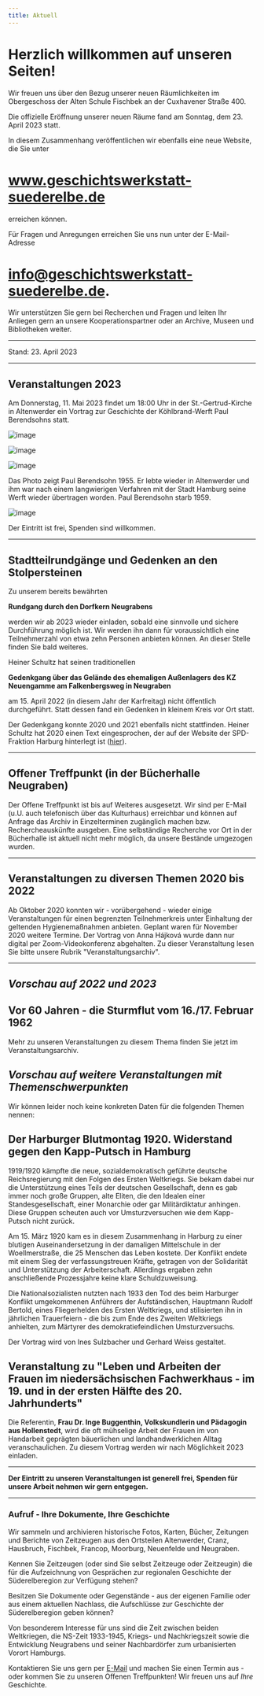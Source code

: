 ```yaml
---
title: Aktuell
---
```


# Herzlich willkommen auf unseren Seiten! 

Wir freuen uns über den Bezug unserer neuen Räumlichkeiten im Obergeschoss der Alten Schule Fischbek an der Cuxhavener Straße 400. 

Die offizielle Eröffnung unserer neuen Räume fand am Sonntag, dem 23. April 2023 statt.

In diesem Zusammenhang veröffentlichen wir ebenfalls eine neue Website, die Sie unter

# www.geschichtswerkstatt-suederelbe.de 

erreichen können.

Für Fragen und Anregungen erreichen Sie uns nun unter der E-Mail-Adresse

# [info@geschichtswerkstatt-suederelbe.de](mailto:info@geschichtswerkstatt-suederelbe.de).
 
Wir unterstützen Sie gern bei Recherchen und Fragen und leiten Ihr Anliegen gern an unsere Kooperationspartner oder an Archive, Museen und Bibliotheken weiter.

* * *



Stand: 23. April 2023


* * *


## **Veranstaltungen 2023**

Am Donnerstag, 11. Mai 2023 findet um 18:00 Uhr in der St.-Gertrud-Kirche in Altenwerder ein Vortrag zur Geschichte der Köhlbrand-Werft Paul Berendsohns statt. 

![image](https://user-images.githubusercontent.com/31505945/224285268-df5a1001-8bbe-4afc-a79a-bca918a380d1.png)

![image](https://user-images.githubusercontent.com/31505945/224285468-0e2bbb50-6bbf-406d-a12b-817bac2d730a.png)



![image](https://user-images.githubusercontent.com/31505945/224283154-5d76e8d6-c817-44fe-9015-b2dcdee28af1.png)


Das Photo zeigt Paul Berendsohn 1955. Er lebte wieder in Altenwerder und ihm war nach einem langwierigen Verfahren mit der Stadt Hamburg seine Werft wieder übertragen worden. Paul Berendsohn starb 1959.

![image](https://user-images.githubusercontent.com/31505945/224282652-ebc1c62a-f823-4f36-ad08-a43698d10b97.png)


Der Eintritt ist frei, Spenden sind willkommen.


* * *


## Stadtteilrundgänge und Gedenken an den Stolpersteinen


Zu unserem bereits bewährten 

**Rundgang durch den Dorfkern Neugrabens**

werden wir ab 2023 wieder einladen, sobald eine sinnvolle und sichere Durchführung möglich ist.
Wir werden ihn dann für voraussichtlich eine Teilnehmerzahl von etwa zehn Personen anbieten können.
An dieser Stelle finden Sie bald weiteres.


Heiner Schultz hat seinen traditionellen

**Gedenkgang über das Gelände des ehemaligen Außenlagers des KZ Neuengamme am Falkenbergsweg in Neugraben**

am 15. April 2022 (in diesem Jahr der Karfreitag) nicht öffentlich durchgeführt. Statt dessen fand ein Gedenken in kleinem Kreis vor Ort statt.

Der Gedenkgang konnte 2020 und 2021 ebenfalls nicht stattfinden. Heiner Schultz hat 2020 einen Text eingesprochen, der auf der Website der SPD-Fraktion Harburg hinterlegt ist ([hier](http://stage.spd-fraktion-harburg.de/2020/04/15/das-kz-vor-der-haustuer-gedenken-an-die-befreiung-15-april-2020/)).


* * *


## Offener Treffpunkt (in der Bücherhalle Neugraben)

Der Offene Treffpunkt ist bis auf Weiteres ausgesetzt. Wir sind per E-Mail (u.U. auch telefonisch über das Kulturhaus) erreichbar und können auf Anfrage das Archiv in Einzelterminen zugänglich machen bzw. Rechercheauskünfte ausgeben. Eine selbständige Recherche vor Ort in der Bücherhalle ist aktuell nicht mehr möglich, da unsere Bestände umgezogen wurden.

* * *

## **Veranstaltungen zu diversen Themen 2020 bis 2022**

Ab Oktober 2020 konnten wir - vorübergehend - wieder einige Veranstaltungen für einen begrenzten Teilnehmerkreis unter Einhaltung der geltenden Hygienemaßnahmen anbieten. Geplant waren für November 2020 weitere Termine. Der Vortrag von Anna Hájková wurde dann nur digital per Zoom-Videokonferenz abgehalten. Zu dieser Veranstaltung lesen Sie bitte unsere Rubrik "Veranstaltungsarchiv".


******      ******      ******      ******      ******      ******      ******      ******      ******      ******      ******      


## *Vorschau auf 2022 und 2023*

 
## **Vor 60 Jahren - die Sturmflut vom 16./17. Februar 1962**
Mehr zu unseren Veranstaltungen zu diesem Thema finden Sie jetzt im Veranstaltungsarchiv.


## *Vorschau auf weitere Veranstaltungen mit Themenschwerpunkten*

Wir können leider noch keine konkreten Daten für die folgenden Themen nennen:

## **Der Harburger Blutmontag 1920. Widerstand gegen den Kapp-Putsch in Hamburg**
1919/1920 kämpfte die neue, sozialdemokratisch geführte deutsche Reichsregierung mit den Folgen des Ersten Weltkriegs. Sie bekam dabei nur die Unterstützung eines Teils der deutschen Gesellschaft, denn es gab immer noch große Gruppen, alte Eliten, die den Idealen einer Standesgesellschaft, einer Monarchie oder gar Militärdiktatur anhingen. Diese Gruppen scheuten auch vor Umsturzversuchen wie dem Kapp-Putsch nicht zurück.

Am 15. März 1920 kam es in diesem Zusammenhang in Harburg zu einer blutigen Auseinandersetzung in der damaligen Mittelschule in der Woellmerstraße, die 25 Menschen das Leben kostete. Der Konflikt endete mit einem Sieg der verfassungstreuen Kräfte, getragen von der Solidarität und Unterstützung der Arbeiterschaft. Allerdings ergaben zehn anschließende Prozessjahre keine klare Schuldzuweisung.

Die Nationalsozialisten nutzten nach 1933 den Tod des beim Harburger Konflikt umgekommenen Anführers der Aufständischen, Hauptmann Rudolf Bertold, eines Fliegerhelden des Ersten Weltkriegs, und stilisierten ihn in jährlichen Trauerfeiern - die bis zum Ende des Zweiten Weltkriegs anhielten, zum Märtyrer des demokratiefeindlichen Umsturzversuchs.

Der Vortrag wird von Ines Sulzbacher und Gerhard Weiss gestaltet. 



## Veranstaltung zu "Leben und Arbeiten der Frauen im niedersächsischen Fachwerkhaus - im 19. und in der ersten Hälfte des 20. Jahrhunderts"
Die Referentin, **Frau Dr. Inge Buggenthin, Volkskundlerin und Pädagogin aus Hollenstedt**, wird die oft mühselige Arbeit der Frauen im von Handarbeit geprägten bäuerlichen und landhandwerklichen Alltag veranschaulichen. 
Zu diesem Vortrag werden wir nach Möglichkeit 2023 einladen.



* * *

**Der Eintritt zu unseren Veranstaltungen ist generell frei, Spenden für unsere Arbeit nehmen wir gern entgegen.**

* * *

### Aufruf - Ihre Dokumente, Ihre Geschichte

Wir sammeln und archivieren historische Fotos, Karten, Bücher, Zeitungen
und Berichte von Zeitzeugen aus den Ortsteilen Altenwerder, Cranz,
Hausbruch, Fischbek, Francop, Moorburg, Neuenfelde und Neugraben.

Kennen Sie Zeitzeugen (oder sind Sie selbst Zeitzeuge oder Zeitzeugin) die für die
Aufzeichnung von Gesprächen zur regionalen Geschichte der Süderelberegion zur Verfügung 
stehen?

Besitzen Sie Dokumente oder Gegenstände - aus der eigenen Familie oder aus
einem aktuellen Nachlass, die Aufschlüsse zur Geschichte der Süderelberegion
geben können?

Von besonderem Interesse für uns sind die Zeit zwischen beiden
Weltkriegen, die NS-Zeit 1933-1945, Kriegs- und Nachkriegszeit sowie die
Entwicklung Neugrabens und seiner Nachbardörfer zum urbanisierten Vorort Hamburgs.

Kontaktieren Sie uns gern per [E-Mail](mailto:info@suederelbe-archiv.de)
und machen Sie einen Termin aus - oder kommen Sie zu unseren Offenen
Treffpunkten! Wir freuen uns auf *Ihre* Geschichte.

